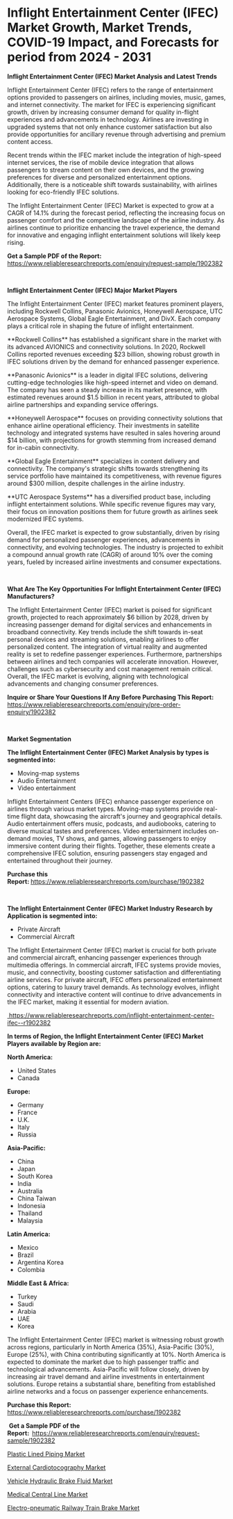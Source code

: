 <p><h1>Inflight Entertainment Center (IFEC) Market Growth, Market Trends, COVID-19 Impact, and Forecasts for period from 2024 - 2031</h1></p><p><strong>Inflight Entertainment Center (IFEC) Market Analysis and Latest Trends</strong></p>
<p><p>Inflight Entertainment Center (IFEC) refers to the range of entertainment options provided to passengers on airlines, including movies, music, games, and internet connectivity. The market for IFEC is experiencing significant growth, driven by increasing consumer demand for quality in-flight experiences and advancements in technology. Airlines are investing in upgraded systems that not only enhance customer satisfaction but also provide opportunities for ancillary revenue through advertising and premium content access.</p><p>Recent trends within the IFEC market include the integration of high-speed internet services, the rise of mobile device integration that allows passengers to stream content on their own devices, and the growing preferences for diverse and personalized entertainment options. Additionally, there is a noticeable shift towards sustainability, with airlines looking for eco-friendly IFEC solutions.</p><p>The Inflight Entertainment Center (IFEC) Market is expected to grow at a CAGR of 14.1% during the forecast period, reflecting the increasing focus on passenger comfort and the competitive landscape of the airline industry. As airlines continue to prioritize enhancing the travel experience, the demand for innovative and engaging inflight entertainment solutions will likely keep rising.</p></p>
<p><strong>Get a Sample PDF of the Report:&nbsp;</strong> <a href="https://www.reliableresearchreports.com/enquiry/request-sample/1902382?utm_campaign=8&utm_medium=2&utm_source=Github&utm_content=ia&utm_term=04112024&utm_id=inflight-entertainment-center-ifec">https://www.reliableresearchreports.com/enquiry/request-sample/1902382</a></p>
<p>&nbsp;</p>
<p><strong>Inflight Entertainment Center (IFEC) Major Market Players</strong></p>
<p><p>The Inflight Entertainment Center (IFEC) market features prominent players, including Rockwell Collins, Panasonic Avionics, Honeywell Aerospace, UTC Aerospace Systems, Global Eagle Entertainment, and DivX. Each company plays a critical role in shaping the future of inflight entertainment.</p><p>**Rockwell Collins** has established a significant share in the market with its advanced AVIONICS and connectivity solutions. In 2020, Rockwell Collins reported revenues exceeding $23 billion, showing robust growth in IFEC solutions driven by the demand for enhanced passenger experience.</p><p>**Panasonic Avionics** is a leader in digital IFEC solutions, delivering cutting-edge technologies like high-speed internet and video on demand. The company has seen a steady increase in its market presence, with estimated revenues around $1.5 billion in recent years, attributed to global airline partnerships and expanding service offerings.</p><p>**Honeywell Aerospace** focuses on providing connectivity solutions that enhance airline operational efficiency. Their investments in satellite technology and integrated systems have resulted in sales hovering around $14 billion, with projections for growth stemming from increased demand for in-cabin connectivity.</p><p>**Global Eagle Entertainment** specializes in content delivery and connectivity. The company's strategic shifts towards strengthening its service portfolio have maintained its competitiveness, with revenue figures around $300 million, despite challenges in the airline industry.</p><p>**UTC Aerospace Systems** has a diversified product base, including inflight entertainment solutions. While specific revenue figures may vary, their focus on innovation positions them for future growth as airlines seek modernized IFEC systems.</p><p>Overall, the IFEC market is expected to grow substantially, driven by rising demand for personalized passenger experiences, advancements in connectivity, and evolving technologies. The industry is projected to exhibit a compound annual growth rate (CAGR) of around 10% over the coming years, fueled by increased airline investments and consumer expectations.</p></p>
<p>&nbsp;</p>
<p><strong>What Are The Key Opportunities For Inflight Entertainment Center (IFEC) Manufacturers?</strong></p>
<p><p>The Inflight Entertainment Center (IFEC) market is poised for significant growth, projected to reach approximately $6 billion by 2028, driven by increasing passenger demand for digital services and enhancements in broadband connectivity. Key trends include the shift towards in-seat personal devices and streaming solutions, enabling airlines to offer personalized content. The integration of virtual reality and augmented reality is set to redefine passenger experiences. Furthermore, partnerships between airlines and tech companies will accelerate innovation. However, challenges such as cybersecurity and cost management remain critical. Overall, the IFEC market is evolving, aligning with technological advancements and changing consumer preferences.</p></p>
<p><strong>Inquire or Share Your Questions If Any Before Purchasing This Report:</strong> <a href="https://www.reliableresearchreports.com/enquiry/pre-order-enquiry/1902382?utm_campaign=8&utm_medium=2&utm_source=Github&utm_content=ia&utm_term=04112024&utm_id=inflight-entertainment-center-ifec">https://www.reliableresearchreports.com/enquiry/pre-order-enquiry/1902382</a></p>
<p>&nbsp;</p>
<p><strong>Market Segmentation</strong></p>
<p><strong>The Inflight Entertainment Center (IFEC) Market Analysis by types is segmented into:</strong></p>
<p><ul><li>Moving-map systems</li><li>Audio Entertainment</li><li>Video entertainment</li></ul></p>
<p><p>Inflight Entertainment Centers (IFEC) enhance passenger experience on airlines through various market types. Moving-map systems provide real-time flight data, showcasing the aircraft's journey and geographical details. Audio entertainment offers music, podcasts, and audiobooks, catering to diverse musical tastes and preferences. Video entertainment includes on-demand movies, TV shows, and games, allowing passengers to enjoy immersive content during their flights. Together, these elements create a comprehensive IFEC solution, ensuring passengers stay engaged and entertained throughout their journey.</p></p>
<p><strong>Purchase this Report:&nbsp;</strong><a href="https://www.reliableresearchreports.com/purchase/1902382?utm_campaign=8&utm_medium=2&utm_source=Github&utm_content=ia&utm_term=04112024&utm_id=inflight-entertainment-center-ifec">https://www.reliableresearchreports.com/purchase/1902382</a></p>
<p>&nbsp;</p>
<p><strong>The Inflight Entertainment Center (IFEC) Market Industry Research by Application is segmented into:</strong></p>
<p><ul><li>Private Aircraft</li><li>Commercial Aircraft</li></ul></p>
<p><p>The Inflight Entertainment Center (IFEC) market is crucial for both private and commercial aircraft, enhancing passenger experiences through multimedia offerings. In commercial aircraft, IFEC systems provide movies, music, and connectivity, boosting customer satisfaction and differentiating airline services. For private aircraft, IFEC offers personalized entertainment options, catering to luxury travel demands. As technology evolves, inflight connectivity and interactive content will continue to drive advancements in the IFEC market, making it essential for modern aviation.</p></p>
<p><a href="https://www.reliableresearchreports.com/inflight-entertainment-center-ifec--r1902382?utm_campaign=8&utm_medium=2&utm_source=Github&utm_content=ia&utm_term=04112024&utm_id=inflight-entertainment-center-ifec">&nbsp;https://www.reliableresearchreports.com/inflight-entertainment-center-ifec--r1902382</a></p>
<p><strong>In terms of Region, the Inflight Entertainment Center (IFEC) Market Players available by Region are:</strong></p>
<p>
    <p> <strong> North America: </strong>
        <ul>
            <li>United States</li>
            <li>Canada</li>
        </ul>
        </p> 
    <p> <strong> Europe: </strong>
        <ul>
            <li>Germany</li>
            <li>France</li>
            <li>U.K.</li>
            <li>Italy</li>
            <li>Russia</li>
        </ul>
        </p> 
    <p> <strong> Asia-Pacific: </strong>
        <ul>
            <li>China</li>
            <li>Japan</li>
            <li>South Korea</li>
            <li>India</li>
            <li>Australia</li>
            <li>China Taiwan</li>
            <li>Indonesia</li>
            <li>Thailand</li>
            <li>Malaysia</li>
        </ul>
        </p> 
    <p> <strong> Latin America: </strong>
        <ul>
            <li>Mexico</li>
            <li>Brazil</li>
            <li>Argentina Korea</li>
            <li>Colombia</li>
        </ul>
        </p> 
    <p> <strong> Middle East & Africa: </strong>
        <ul>
            <li>Turkey</li>
            <li>Saudi</li>
            <li>Arabia</li>
            <li>UAE</li>
            <li>Korea</li>
        </ul>
    </p>
    </p>
<p><p>The Inflight Entertainment Center (IFEC) market is witnessing robust growth across regions, particularly in North America (35%), Asia-Pacific (30%), Europe (25%), with China contributing significantly at 10%. North America is expected to dominate the market due to high passenger traffic and technological advancements. Asia-Pacific will follow closely, driven by increasing air travel demand and airline investments in entertainment solutions. Europe retains a substantial share, benefiting from established airline networks and a focus on passenger experience enhancements.</p></p>
<p><strong>Purchase this Report: </strong><a href="https://www.reliableresearchreports.com/purchase/1902382?utm_campaign=8&utm_medium=2&utm_source=Github&utm_content=ia&utm_term=04112024&utm_id=inflight-entertainment-center-ifec">https://www.reliableresearchreports.com/purchase/1902382</a></p>
<p>&nbsp;<strong>Get a Sample PDF of the Report:&nbsp;&nbsp;</strong><a href="https://www.reliableresearchreports.com/enquiry/request-sample/1902382?utm_campaign=8&utm_medium=2&utm_source=Github&utm_content=ia&utm_term=04112024&utm_id=inflight-entertainment-center-ifec">https://www.reliableresearchreports.com/enquiry/request-sample/1902382</a></p>
<p><strong></strong></p>
<p><p><a href="https://medium.com/@ardeliap6te/the-plastic-lined-piping-market-has-witnessed-significant-growth-in-recent-years-and-this-trend-6f6e544554ff?utm_campaign=8&utm_medium=2&utm_source=Github&utm_content=ia&utm_term=04112024&utm_id=inflight-entertainment-center-ifec">Plastic Lined Piping Market</a></p><p><a href="https://issuu.com/reportprime-2/docs/external-cardiotocography-market-si_233d5d09a39afe?utm_campaign=8&utm_medium=2&utm_source=Github&utm_content=ia&utm_term=04112024&utm_id=inflight-entertainment-center-ifec">External Cardiotocography Market</a></p><p><a href="https://github.com/loftinirkaakcsu/Market-Research-Report-List-1/blob/main/vehicle-hydraulic-brake-fluid-market.md?utm_campaign=8&utm_medium=2&utm_source=Github&utm_content=ia&utm_term=04112024&utm_id=inflight-entertainment-center-ifec">Vehicle Hydraulic Brake Fluid Market</a></p><p><a href="https://issuu.com/reportprime-2/docs/medical-central-line-market-size-20_7ab1187319938d?utm_campaign=8&utm_medium=2&utm_source=Github&utm_content=ia&utm_term=04112024&utm_id=inflight-entertainment-center-ifec">Medical Central Line Market</a></p><p><a href="https://github.com/stumpefzclearez/Market-Research-Report-List-1/blob/main/electro-pneumatic-railway-train-brake-market.md?utm_campaign=8&utm_medium=2&utm_source=Github&utm_content=ia&utm_term=04112024&utm_id=inflight-entertainment-center-ifec">Electro-pneumatic Railway Train Brake Market</a></p></p>